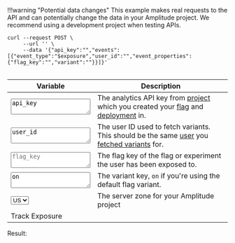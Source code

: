 <!-- markdown-link-check-disable -->
!!!warning "Potential data changes"
    This example makes real requests to the API and can potentially change the data in your Amplitude project. We recommend using a development project when testing APIs.

<pre>
<code>curl --request POST \
     --url '<span id="curl_url"></span>' \
     --data '{"api_key":"<span id="curl_api_key"></span>","events":[{"event_type":"$exposure","user_id":"<span id="curl_user_id"></span>","event_properties":{"flag_key":"<span id="curl_flag_key"></span>","variant":"<span id="curl_variant"></span>"}}]}'
</code>
</pre>

| <div class='big-column'>Variable</div> | Description |
| --- | --- |
|  <textarea class="at-field" spellcheck="false" placeholder="analytics_api_key" id="api_key">api_key</textarea> | The analytics API key from [project](../../general/data-model.md#projects) which you created your [flag](../../general/data-model.md#flags-and-experiments) and [deployment](../../general/data-model.md#deployments) in. |
| <textarea class="at-field" spellcheck="false" placeholder="user_id" id="user_id">user_id</textarea> | The user ID used to fetch variants. This should be the same [user](../../general/data-model.md#users) you [fetched variants](./fetch-variants.md) for. |
| <textarea class="at-field" spellcheck="false" placeholder="flag_key" id="flag_key"></textarea> | The flag key of the flag or experiment the user has been exposed to. |
| <textarea class="at-field" spellcheck="false" placeholder="variant" id="variant">on</textarea> | The variant key, `on` if you're using the default flag variant. |
| <select id="server-zone" onchange="updateUrl()"><option value="US">US</option><option value="EU">EU</option></select> | The server zone for your Amplitude project |
| <a class="md-button" id="at-action-button">Track Exposure</a> | |

Result: <span id="failure_tip"></span>
<pre>
<code id="result">
</code>
</pre>

<script src="/javascripts/api-table.js">
</script>

<script>
document.getElementById('api_key').value =
     localStorage.getItem('api_key') || '';

function updateUrl() {
     const serverZone = document.getElementById('server-zone').value;
     const url = serverZone === 'US' ? 'https://api2.amplitude.com/2/httpapi' :
          'https://api.eu.amplitude.com/2/httpapi';

     document.getElementById('curl_url').textContent = url;
}

document.getElementById('curl_url').textContent = 'https://api2.amplitude.com/2/httpapi';

setupApiTable({
     'api_key': false,
     'user_id': false,
     'flag_key': false,
     'variant': false,
}, async function(fields) {
     const apiKey = fields['api_key'];
     const userId = fields['user_id'];
     const flagKey = fields['flag_key'];
     const variant = fields['variant'];

     localStorage.setItem('api_key', apiKey);

     const serverZone = document.getElementById('server-zone').value;
     const url = serverZone === 'US' ? 'https://api2.amplitude.com/2/httpapi' :
          'https://api.eu.amplitude.com/2/httpapi';

     const response = await fetch(url, {
          method: 'POST',
          headers: {
               'Content-Type':'application/json',
               'Accept':'*/*'
          },
          body: JSON.stringify({
               "api_key": apiKey,
               "events":[{
                    "event_type":"$exposure",
                    "user_id": userId,
                    "event_properties":{
                         "flag_key": flagKey,
                         "variant": variant
                    }
               }]
          })
     });
     if (response.status != 200) {
          const body = await response.text();
          throw Error(response.status + ': ' + body);
     }
     const result = await response.json();
     return JSON.stringify(result, null, 2);
});
</script>